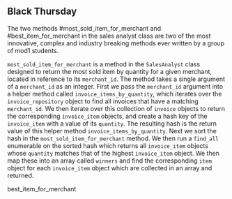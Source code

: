 ## Black Thursday

The two methods #most_sold_item_for_merchant and #best_item_for_merchant in the sales analyst class are two of the most innovative, complex and industry breaking methods ever written by a group of mod1 students.

`most_sold_item_for_merchant` is a method in the `SalesAnalyst` class designed to return the most sold item by quantity for a given merchant, located in reference to its `merchant_id`. The method takes a single argument of a `merchant_id` as an integer. First we pass the `merchant_id` argument into a helper method called `invoice_items_by_quantity`, which iterates over the `invoice_repository` object to find all invoices that have a matching `merchant_id`. We then iterate over this collection of `invoice` objects to return the corresponding `invoice_item` objects, and create a hash key of the `invoice_item` with a value of its `quantity`. The resulting hash is the return value of this helper method `invoice_items_by_quantity`. Next we sort the hash in the `most_sold_item_for_merchant` method. We then run a `find_all` enumerable on the sorted hash which returns all `invoice_item` objects whose `quantity` matches that of the highest `invoice_item` object. We then map these into an array called `winners` and find the corresponding `item` object for each `invoice_item` object which are collected in an array and returned.







best_item_for_merchant
